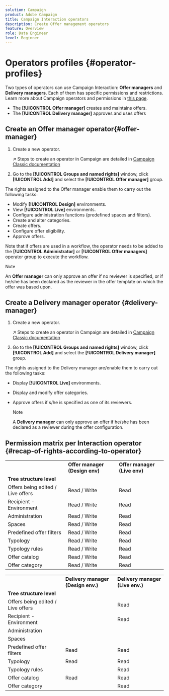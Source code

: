 ```yaml
---
solution: Campaign
product: Adobe Campaign
title: Campaign Interaction operators
description: Create Offer management operators
feature: Overview
role: Data Engineer
level: Beginner
---
```


# Operators profiles {#operator-profiles}

Two types of operators can use Campaign Interaction: **Offer managers** and **Delivery managers**. Each of them has specific permissions and restrictions. Learn more about Campaign operators and permissions in [this page](../start/permissions.md).

* The **[!UICONTROL Offer manager]** creates and maintains offers.
* The **[!UICONTROL Delivery manager]** approves and uses offers

## Create an Offer manager operator{#offer-manager}

1. Create a new operator. 

    :arrow_upper_right: Steps to create an operator in Campaign are detailed in [Campaign Classic documentation](https://experienceleague.adobe.com/docs/campaign-classic/using/getting-started/permissions/access-management-operators.html)

1. Go to the **[!UICONTROL Groups and named rights]** window, click **[!UICONTROL Add]** and select the **[!UICONTROL Offer manager]** group.

The rights assigned to the Offer manager enable them to carry out the following tasks:

* Modify **[!UICONTROL Design]** environments.
* View **[!UICONTROL Live]** environments.
* Configure administration functions (predefined spaces and filters).
* Create and alter categories.
* Create offers.
* Configure offer eligibility.
* Approve offers.

 Note that if offers are used in a workflow, the operator needs to be added to the **[!UICONTROL Administrator]** or **[!UICONTROL Offer managers]** operator group to execute the workflow.

  >[!NOTE]
  >
  >An **Offer manager** can only approve an offer if no reviewer is specified, or if he/she has been declared as the reviewer in the offer template on which the offer was based upon.

## Create a Delivery manager operator {#delivery-manager}

1. Create a new operator.
  
    :arrow_upper_right: Steps to create an operator in Campaign are detailed in [Campaign Classic documentation](https://experienceleague.adobe.com/docs/campaign-classic/using/getting-started/permissions/access-management-operators.html)

1. Go to the **[!UICONTROL Groups and named rights]** window, click **[!UICONTROL Add]** and select the **[!UICONTROL Delivery manager]** group.

The rights assigned to the Delivery manager are/enable them to carry out the following tasks:

* Display **[!UICONTROL Live]** environments.
* Display and modify offer categories.
* Approve offers if s/he is specified as one of its reviewers.

  >[!NOTE]
  >
  >A **Delivery manager** can only approve an offer if he/she has been declared as a reviewer during the offer configuration.

## Permission matrix per Interaction operator {#recap-of-rights-according-to-operator}

<table> 
 <tbody> 
  <tr> 
   <td> </td> 
   <td> <strong>Offer manager (Design env)</strong><br /> </td> 
   <td> <strong>Offer manager (Live env)</strong><br /> </td> 
  </tr> 
  <tr> 
   <td> <strong>Tree structure level</strong><br /> </td> 
   <td> </td> 
   <td> </td> 
  </tr> 
  <tr> 
   <td> Offers being edited / Live offers<br /> </td> 
   <td> Read / Write<br /> </td> 
   <td> Read<br /> </td> 
  </tr> 
  <tr> 
   <td> Recipient - Environment<br /> </td> 
   <td> Read / Write<br /> </td> 
   <td> Read<br /> </td> 
  </tr> 
  <tr> 
   <td> Administration<br /> </td> 
   <td> Read / Write<br /> </td> 
   <td> Read<br /> </td> 
  </tr> 
  <tr> 
   <td> Spaces<br /> </td> 
   <td> Read / Write<br /> </td> 
   <td> Read<br /> </td> 
  </tr> 
  <tr> 
   <td> Predefined offer filters<br /> </td> 
   <td> Read / Write<br /> </td> 
   <td> Read<br /> </td> 
  </tr> 
  <tr> 
   <td> Typology<br /> </td> 
   <td> Read / Write<br /> </td> 
   <td> Read<br /> </td> 
  </tr> 
  <tr> 
   <td> Typology rules<br /> </td> 
   <td> Read / Write<br /> </td> 
   <td> Read<br /> </td> 
  </tr> 
  <tr> 
   <td> Offer catalog<br /> </td> 
   <td> Read / Write<br /> </td> 
   <td> Read<br /> </td> 
  </tr> 
  <tr> 
   <td> Offer category<br /> </td> 
   <td> Read / Write<br /> </td> 
   <td> Read<br /> </td> 
  </tr> 
 </tbody> 
</table>

<table> 
 <tbody> 
  <tr> 
   <td> </td> 
   <td> <strong>Delivery manager (Design env.)</strong><br /> </td> 
   <td> <strong>Delivery manager (Live env.)</strong><br /> </td> 
  </tr> 
  <tr> 
   <td> <strong>Tree structure level</strong><br /> </td> 
   <td> </td> 
   <td> </td> 
  </tr> 
  <tr> 
   <td> Offers being edited / Live offers<br /> </td> 
   <td> </td> 
   <td> Read<br /> </td> 
  </tr> 
  <tr> 
   <td> Recipient - Environment<br /> </td> 
   <td> </td> 
   <td> Read<br /> </td> 
  </tr> 
  <tr> 
   <td> Administration<br /> </td> 
   <td> </td> 
   <td> </td> 
  </tr> 
  <tr> 
   <td> Spaces<br /> </td> 
   <td> </td> 
   <td> </td> 
  </tr> 
  <tr> 
   <td> Predefined offer filters<br /> </td> 
   <td> Read<br /> </td> 
   <td> Read<br /> </td> 
  </tr> 
  <tr> 
   <td> Typology<br /> </td> 
   <td> Read<br /> </td> 
   <td> Read<br /> </td> 
  </tr> 
  <tr> 
   <td> Typology rules<br /> </td> 
   <td> </td> 
   <td> Read<br /> </td> 
  </tr> 
  <tr> 
   <td> Offer catalog<br /> </td> 
   <td> Read<br /> </td> 
   <td> Read<br /> </td> 
  </tr> 
  <tr> 
   <td> Offer category<br /> </td> 
   <td> </td> 
   <td> Read<br /> </td> 
  </tr> 
 </tbody> 
</table>
